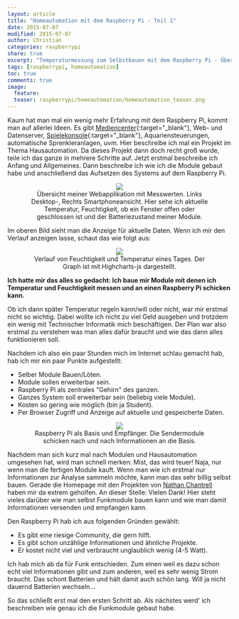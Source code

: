 ```yaml
---
layout: article
title: "Homeautomation mit dem Raspberry Pi - Teil 1"
date: 2015-07-07
modified: 2015-07-07
author: Christian
categories: raspberrypi
share: true
excerpt: "Temperaturmessung zum Selbstbauen mit dem Raspberry Pi - Übersicht/Beginn"
tags: [raspberrypi, homeautomation]
toc: true
comments: true
image:
  feature: 
  teaser: raspberrypi/homeautomation/homeautomation_teaser.png
---
```


Kaum hat man mal ein wenig mehr Erfahrung mit dem Raspberry Pi, kommt man auf allerlei Ideen. Es gibt [Mediencenter](../Mediencenter){:target="_blank"}, Web- und Datenserver, [Spielekonsole](../Mediencenter_2){:target="_blank"}, Aquariensteuerungen, automatische Sprenkleranlagen, uvm.
Hier beschreibe ich mal ein Projekt im Thema Hausautomation. Da dieses Projekt dann doch recht groß wurde, teile ich das ganze in mehrere Schritte auf. Jetzt erstmal beschreibe ich Anfang und Allgemeines. Dann beschreibe ich wie ich die Module gebaut habe und anschließend das Aufsetzen des Systems auf dem Raspberry Pi.

<figure style="text-align: center">
	<a href="{{ site.url }}/images/raspberrypi/homeautomation/rooms_overview.PNG">
		<img src="{{ site.url }}/images/raspberrypi/homeautomation/rooms_overview_small.png">
	</a>
	<figcaption>
		Übersicht meiner Webapplikation mit Messwerten.
		Links Desktop-, Rechts Smartphoneansicht.
		Hier sehe ich aktuelle Temperatur, Feuchtigkeit, ob ein Fenster offen oder geschlossen ist und der Batteriezustand meiner Module.
	</figcaption>
</figure>

Im oberen Bild sieht man die Anzeige für aktuelle Daten. Wenn ich mir den Verlauf anzeigen lasse, schaut das wie folgt aus:

<figure style="text-align: center">
	<a href="{{ site.url }}/images/raspberrypi/homeautomation/badezimmer_eintag.png">
		<img src="{{ site.url }}/images/raspberrypi/homeautomation/badezimmer_eintag_small.png">
	</a>
	<figcaption>
		Verlauf von Feuchtigkeit und Temperatur eines Tages. 
		Der Graph ist mit Highcharts-js dargestellt.
	</figcaption>
</figure>

**Ich hatte mir das alles so gedacht: Ich baue mir Module mit denen ich Temperatur und Feuchtigkeit messen und an einen Raspberry Pi schicken kann.**

Ob ich dann später Temperatur regeln kann/will oder nicht, war mir erstmal nicht so wichtig. Dabei wollte ich nicht zu viel Geld ausgeben und trotzdem ein wenig mit Technischer Informatik mich beschäftigen. Der Plan war also erstmal zu verstehen was man alles dafür braucht und wie das dann alles funktionieren soll.

Nachdem ich also ein paar Stunden mich im Internet schlau gemacht hab, hab ich mir ein paar Punkte aufgestellt:

* Selber Module Bauen/Löten.
* Module sollen erweiterbar sein.
* Raspberry Pi als zentrales "Gehirn" des ganzen.
* Ganzes System soll erweiterbar sein (beliebig viele Module).
* Kosten so gering wie möglich (bin ja Student).
* Per Browser Zugriff und Anzeige auf aktuelle und gespeicherte Daten.

<figure style="text-align: center">
	<img src="{{ site.url }}/images/raspberrypi/homeautomation/concept.png">
	<figcaption>
		Raspberry Pi als Basis und Empfänger.
		Die Sendermodule schicken nach und nach Informationen an die Basis.
	</figcaption>
</figure>

Nachdem man sich kurz mal nach Modulen und Hausautomation umgesehen hat, wird man schnell merken: Mist, das wird teuer!
Naja, nur wenn man die fertigen Module kauft. Wenn man wie ich erstmal nur Informationen zur Analyse sammeln möchte, kann man das sehr billig selbst bauen.
Gerade die Homepage mit den Projekten von <a href="http://nathan.chantrell.net/">Nathan Chantrell</a> haben mir da extrem geholfen. An dieser Stelle: Vielen Dank! Hier steht vieles darüber wie man selbst Funkmodule bauen kann und wie man damit Informationen versenden und empfangen kann.

Den Raspberry Pi hab ich aus folgenden Gründen gewählt:

* Es gibt eine riesige Community, die gern hilft.
* Es gibt schon unzählige Informationen und ähnliche Projekte.
* Er kostet nicht viel und verbraucht unglaublich wenig (4-5 Watt).

Ich hab mich ab da für Funk entschieden. Zum einen weil es dazu schon echt viel Informationen gibt und zum anderen, weil es sehr wenig Strom braucht. Das schont Batterien und hält damit auch schön lang. Will ja nicht dauernd Batterien wechseln...

So das schließt erst mal den ersten Schritt ab. Als nächstes werd' ich beschreiben wie genau ich die Funkmodule gebaut habe.